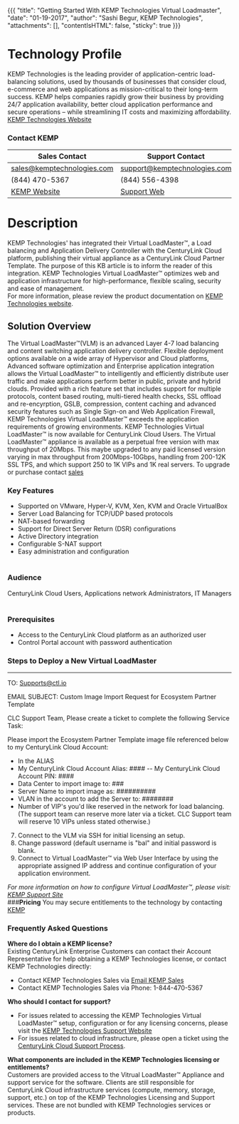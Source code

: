 {{{
  "title": "Getting Started With KEMP Technologies Virtual Loadmaster",
  "date": "01-19-2017",
  "author": "Sashi Begur, KEMP Technologies",
  "attachments": [],
  "contentIsHTML": false,
  "sticky": true
}}}


# **Technology Profile**
KEMP Technologies is the leading provider of application-centric load-balancing solutions, used by thousands of businesses that consider cloud, e-commerce and web applications as mission-critical to their long-term success. KEMP helps companies rapidly grow their business by providing 24/7 application availability, better cloud application performance and secure operations – while streamlining IT costs and maximizing affordability. [KEMP Technologies Website](http://www.kemptechnologies.com)

### **Contact KEMP**
| Sales Contact | Support Contact |
|---------------|---------------- |
| sales@kemptechnologies.com<br>|support@kemptechnologies.com<br>|
(844) 470-5367  |(844) 556-4398|
|[KEMP Website](www.kemptechnologies.com)|[Support Web](https://www.kemptechnologies.com/support/) |

# **Description**
KEMP Technologies' has integrated their Virtual LoadMaster™, a Load balancing and Application Delivery Controller with the CenturyLink Cloud platform, publishing their virtual appliance as a CenturyLink Cloud Partner Template. The purpose of this KB article is to inform the reader of this integration. KEMP Technologies Virtual LoadMaster™ ​optimizes web and application infrastructure for high-performance, flexible scaling, security and ease of management.<br>
For more information, please review the product documentation on [KEMP Technologies website](https://www.kemptechnologies.com/support).
## **Solution Overview**
The Virtual LoadMaster™(VLM) is an advanced Layer 4-7 load balancing and content switching application delivery controller. Flexible deployment options available on a wide array of Hypervisor and Cloud platforms, Advanced software optimization and Enterprise application integration allows the Virtual LoadMaster™ to intelligently and efficiently distribute user traffic and make applications perform better in public, private and hybrid clouds. Provided with a rich feature set that includes support for multiple protocols, content based routing, multi-tiered health checks, SSL offload and re-encyrption, GSLB, compression, content caching and advanced security features such as Single Sign-on and Web Application Firewall, KEMP Technologies Virtual LoadMaster™ exceeds the application requirements of growing environments. KEMP Technologies Virtual LoadMaster™ is now available for CenturyLink Cloud Users. The Virtual LoadMaster™ appliance is available as a perpetual free version with max throughput of 20Mbps. This maybe upgraded to any paid licensed version varying in max throughput from 200Mbps-10Gbps, handling from 200-12K SSL TPS, and which support 250 to 1K VIPs and 1K real servers.  To upgrade or purchase contact [sales](sales@kemptechnologies.com)<br>

### **Key Features**
* Supported on VMware, Hyper-V, KVM, Xen, KVM and Oracle VirtualBox
* Server Load Balancing for TCP/UDP based protocols
* NAT-based forwarding
* Support for Direct Server Return (DSR) configurations
* Active Directory integration
* Configurable S-NAT support
* Easy administration and configuration<br><br>
### **Audience**
CenturyLink Cloud Users, Applications network Administrators, IT Managers<br><br>
### **Prerequisites**
* Access to the CenturyLink Cloud platform as an authorized user
* Control Portal account with password authentication<br>

### **Steps to Deploy a New Virtual LoadMaster**<br>
----
TO: Supports@ctl.io

EMAIL SUBJECT:   Custom Image Import Request for Ecosystem Partner Template

CLC Support Team,
Please create a ticket to complete the following Service Task:

Please import the Ecosystem Partner Template image file referenced below to my CenturyLink Cloud Account:
- In the ALIAS
- My CenturyLink Cloud Account Alias: ####
-- My CenturyLink Cloud Account PIN: ####
- Data Center to import image to: ###
- Server Name to import image as: ##########
- VLAN in the account to add the Server to: ########
- Number of VIP's you'd like reserved in the network for load balancing.  (The support team can reserve more later via a ticket.  CLC Support team will reserve 10 VIPs unless stated otherwise.)


7. Connect to the VLM via SSH for initial licensing an setup.
8. Change password (default username is "bal" and initial password is blank.
9. Connect to Virtual LoadMaster™ via Web User Interface by using the appropriate assigned IP address and continue configuration of your application environment.

*For more information on how to configure Virtual LoadMaster™, please visit: [KEMP Support Site](http://www.kemptechnologies.com/support/)*<br>
###**Pricing**
You may secure entitlements to the technology by contacting [KEMP](sales@kemptechnologies.com)<br>
### **Frequently Asked Questions**<br>
**Where do I obtain a KEMP license?**<br>
Existing CenturyLink Enterprise Customers can contact their Account Representative for help obtaining a KEMP Technologies license, or contact KEMP Technologies directly:
* Contact KEMP Technologies Sales via [Email KEMP Sales](sales@kemptechnologies.com)
* Contact KEMP Technologies Sales via Phone: 1-844-470-5367<br>

**Who should I contact for support?**
* For issues related to accessing the KEMP Technologies Virtual LoadMaster™ setup, configuration or for any licensing concerns, please visit the [KEMP Technologies Support Website](http://www.kemptechnologies.com/support)
* For issues related to cloud infrastructure, please open a ticket using the [CenturyLink Cloud Support Process](https://www.ctl.io/knowledge-base/support/how-do-i-report-a-support-issue/).<br>

**What components are included in the KEMP Technologies licensing or entitlements?** <br>
Customers are provided access to the Vitrual LoadMaster™ Appliance and support service for the software. Clients are still responsible for CenturyLink Cloud infrastructure services (compute, memory, storage, support, etc.) on top of the KEMP Technologies Licensing and Support services. These are not bundled with KEMP Technologies services or products.
